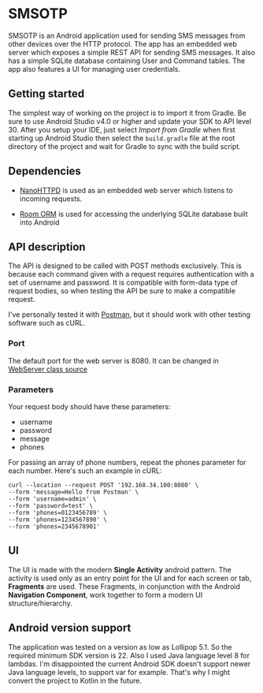 # SMSOTP

SMSOTP is an Android application used for sending SMS messages from
other devices over the HTTP protocol. The app has an embedded web server
which exposes a simple REST API for sending SMS messages. It also has a
simple SQLite database containing User and Command tables. The app also
features a UI for managing user credentials.

## Getting started

The simplest way of working on the project is to import it from Gradle.
Be sure to use Android Studio v4.0 or higher and update your SDK to API
level 30. After you setup your IDE, just select *Import from Gradle*
when first starting up Android Studio then select the `build.gradle`
file at the root directory of the project and wait for Gradle to sync
with the build script.

## Dependencies

* [NanoHTTPD](https://github.com/NanoHttpd/nanohttpd) is used as an
  embedded web server which listens to incoming requests.

* [Room ORM](https://developer.android.com/topic/libraries/architecture/room)
  is used for accessing the underlying SQLite database built into
  Android

## API description

The API is designed to be called with POST methods exclusively. This is
because each command given with a request requires authentication with a
set of username and password. It is compatible with form-data type of
request bodies, so when testing the API be sure to make a compatible
request.

I've personally tested it with [Postman](https://www.postman.com/), but
it should work with other testing software such as cURL.

### Port

The default port for the web server is 8080. It can be changed in
[WebServer class source](/app/src/main/java/com/example/smsotp/WebServer.java)

### Parameters

Your request body should have these parameters:
* username
* password
* message
* phones

For passing an array of phone numbers, repeat the phones parameter for
each number. Here's such an example in cURL:

```shell script
curl --location --request POST '192.168.34.100:8080' \
--form 'message=Hello from Postman' \
--form 'username=admin' \
--form 'password=test' \
--form 'phones=0123456789' \
--form 'phones=1234567890' \
--form 'phones=2345678901'
```

## UI

The UI is made with the modern **Single Activity** android pattern. The
activity is used only as an entry point for the UI and for each screen
or tab, **Fragments** are used. These Fragments, in conjunction with the
Android **Navigation Component**, work together to form a modern UI
structure/hierarchy.

## Android version support

The application was tested on a version as low as Lollipop 5.1. So the
required minimum SDK version is 22. Also I used Java language level 8
for lambdas. I'm disappointed the current Android SDK doesn't support
newer Java language levels, to support var for example. That's why I
might convert the project to Kotlin in the future.
